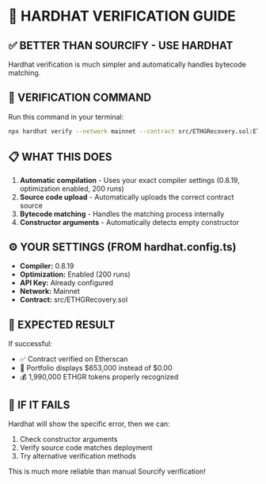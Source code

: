 # 🔧 HARDHAT VERIFICATION GUIDE

## ✅ BETTER THAN SOURCIFY - USE HARDHAT

Hardhat verification is much simpler and automatically handles bytecode matching.

## 🚀 VERIFICATION COMMAND

Run this command in your terminal:

```bash
npx hardhat verify --network mainnet --contract src/ETHGRecovery.sol:ETHGRecovery 0xc2B6D375B7D14c9CE73f97Ddf565002CcE257308
```

## 📋 WHAT THIS DOES

1. **Automatic compilation** - Uses your exact compiler settings (0.8.19, optimization enabled, 200 runs)
2. **Source code upload** - Automatically uploads the correct contract source
3. **Bytecode matching** - Handles the matching process internally
4. **Constructor arguments** - Automatically detects empty constructor

## ⚙️ YOUR SETTINGS (FROM hardhat.config.ts)

- **Compiler:** 0.8.19
- **Optimization:** Enabled (200 runs) 
- **API Key:** Already configured
- **Network:** Mainnet
- **Contract:** src/ETHGRecovery.sol

## 🎯 EXPECTED RESULT

If successful:
- ✅ Contract verified on Etherscan
- 🌟 Portfolio displays $653,000 instead of $0.00
- 💰 1,990,000 ETHGR tokens properly recognized

## 🔄 IF IT FAILS

Hardhat will show the specific error, then we can:
1. Check constructor arguments
2. Verify source code matches deployment
3. Try alternative verification methods

This is much more reliable than manual Sourcify verification!
